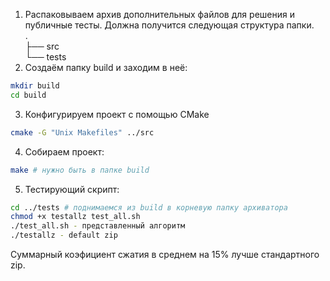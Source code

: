 1. Распаковываем архив дополнительных файлов для решения и публичные тесты. Должна получится следующая
структура папки.<br/>
.<br/>
├── src<br/>
└── tests<br/>
2. Создаём папку build и заходим в неё:
```sh
mkdir build
cd build
```
3. Конфигурируем проект с помощью CMake
```sh
cmake -G "Unix Makefiles" ../src
```
4. Собираем проект:
```sh
make # нужно быть в папке build
```
5. Тестирующий скрипт:
```sh
cd ../tests # поднимаемся из build в корневую папку архиватора
chmod +x testallz test_all.sh
./test_all.sh - представленный алгоритм
./testallz - default zip
```
Суммарный коэфициент сжатия в среднем на 15% лучше стандартного zip.
